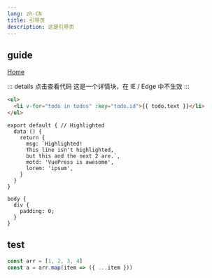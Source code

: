 ```yaml
---
lang: zh-CN
title: 引导页
description: 这是引导页
---
```


## guide

[Home](/) <!-- 跳转到根部的 README.md -->

::: details 点击查看代码
这是一个详情块，在 IE / Edge 中不生效
:::

```html
<ul>
  <li v-for="todo in todos" :key="todo.id">{{ todo.text }}</li>
</ul>
```

```js{1,4,6-7}
export default { // Highlighted
  data () {
    return {
      msg: `Highlighted!
      This line isn't highlighted,
      but this and the next 2 are.`,
      motd: 'VuePress is awesome',
      lorem: 'ipsum',
    }
  }
}
```

```less
body {
  div {
    padding: 0;
  }
}
```

<Demo />

## test

```js
const arr = [1, 2, 3, 4]
const a = arr.map(item => ({ ...item }))
```
